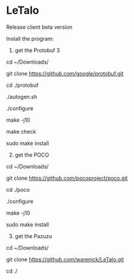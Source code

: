 # LeTalo
Release client beta version

Install the program:

1) get the Protobuf 3

cd ~/Downloads/

git clone https://github.com/google/protobuf.git

cd ./protobuf

./autogen.sh

./configure

make -j10

make check

sudo make install


2) get the POCO


cd ~/Downloads/

git clone https://github.com/pocoproject/poco.git

cd ./poco

./configure

make -j10

sudo make install


3) get the Pazuzu

cd ~/Downloads/

git clone https://github.com/warenick/LeTalo.git

cd ./
